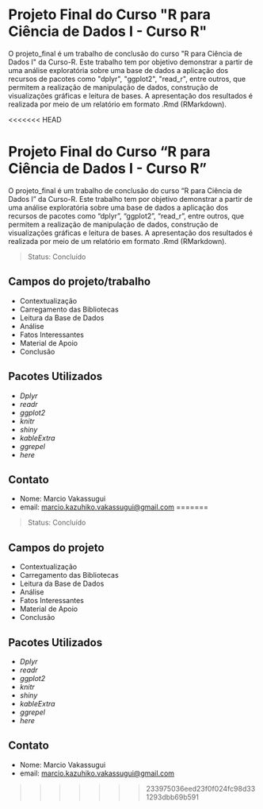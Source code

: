 # Projeto Final do Curso "R para Ciência de Dados I - Curso R"
O projeto_final é um trabalho de conclusão do curso "R para Ciência de Dados I" da Curso-R. Este trabalho tem por objetivo demonstrar a partir de uma análise exploratória sobre uma base de dados a aplicação dos recursos de pacotes como "dplyr", "ggplot2", "read_r", entre outros, que permitem a realização de manipulação de dados, construção de visualizações gráficas e leitura de bases.
A apresentação dos resultados é realizada por meio de um relatório em formato .Rmd (RMarkdown).

<<<<<<< HEAD
# Projeto Final do Curso “R para Ciência de Dados I - Curso R”

O projeto_final é um trabalho de conclusão do curso “R para Ciência de
Dados I” da Curso-R. Este trabalho tem por objetivo demonstrar a partir
de uma análise exploratória sobre uma base de dados a aplicação dos
recursos de pacotes como “dplyr”, “ggplot2”, “read_r”, entre outros, que
permitem a realização de manipulação de dados, construção de
visualizações gráficas e leitura de bases. A apresentação dos resultados
é realizada por meio de um relatório em formato .Rmd (RMarkdown).

> Status: Concluído

## Campos do projeto/trabalho

-   Contextualização
-   Carregamento das Bibliotecas
-   Leitura da Base de Dados
-   Análise
-   Fatos Interessantes
-   Material de Apoio
-   Conclusão

## Pacotes Utilizados

-   *Dplyr*
-   *readr*
-   *ggplot2*
-   *knitr*
-   *shiny*
-   *kableExtra*
-   *ggrepel*
-   *here*

## Contato

-   Nome: Marcio Vakassugui
-   email: <marcio.kazuhiko.vakassugui@gmail.com>
=======
> Status: Concluído

## Campos do projeto
+ Contextualização
+ Carregamento das Bibliotecas
+ Leitura da Base de Dados
+ Análise
+ Fatos Interessantes
+ Material de Apoio
+ Conclusão

## Pacotes Utilizados
+ _Dplyr_
+ _readr_
+ _ggplot2_
+ _knitr_
+ _shiny_
+ _kableExtra_
+ _ggrepel_
+ _here_

## Contato
+ Nome: Marcio Vakassugui
+ email: marcio.kazuhiko.vakassugui@gmail.com



>>>>>>> 233975036eed23f0f024fc98d331293dbb69b591
